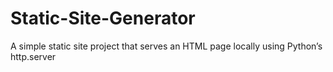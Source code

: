 # Static-Site-Generator
A simple static site project that serves an HTML page locally using Python’s http.server
